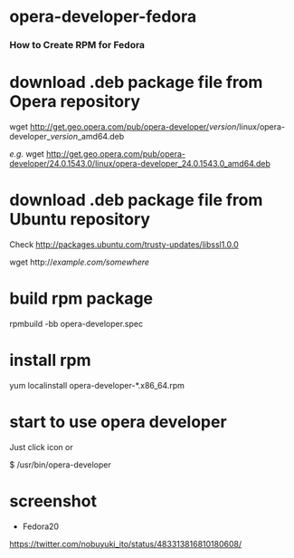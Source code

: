 opera-developer-fedora
======================
### How to Create RPM for Fedora

# download .deb package file from Opera repository
wget http://get.geo.opera.com/pub/opera-developer/<i>version</i>/linux/opera-developer_<i>version</i>_amd64.deb

<i>e.g.</i> wget http://get.geo.opera.com/pub/opera-developer/24.0.1543.0/linux/opera-developer_24.0.1543.0_amd64.deb

# download .deb package file from Ubuntu repository
Check http://packages.ubuntu.com/trusty-updates/libssl1.0.0

wget http://<i>example.com/somewhere</i>

# build rpm package
rpmbuild -bb opera-developer.spec

# install rpm
yum localinstall opera-developer-*.x86_64.rpm

# start to use opera developer
Just click icon or

$ /usr/bin/opera-developer

# screenshot
- Fedora20

https://twitter.com/nobuyuki_ito/status/483313816810180608/
